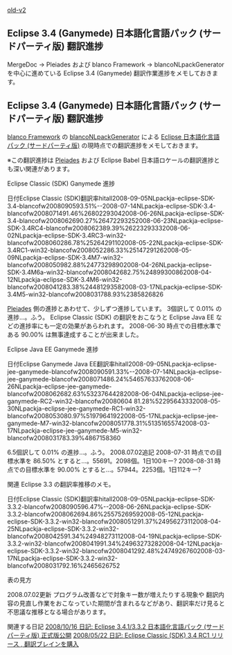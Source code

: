 [old-v2](ig080602-orig.html)

## Eclipse 3.4 (Ganymede) 日本語化言語パック (サードパーティ版) 翻訳進捗

MergeDoc -> Pleiades および blanco Framework -> blancoNLpackGenerator を中心に進めている Eclipse 3.4 (Ganymede) 翻訳作業進捗をメモしておきます。






## Eclipse 3.4 (Ganymede) 日本語化言語パック (サードパーティ版) 翻訳進捗



[blanco Framework](http://www.igapyon.jp/blanco/blanco.ja.html) の [blancoNLpackGenerator](http://www.igapyon.jp/blanco/blanconlpackgenerator.html)
による [Eclipse 日本語化言語パック (サードパーティ版)](http://www.igapyon.jp/blanco/nlpack/eclipse/index.html) の現時点での翻訳進捗をメモしておきます。

※この翻訳進捗は [Pleiades](http://mergedoc.sourceforge.jp/pleiades.html) および Eclipse Babel 日本語ロケールの翻訳進捗とも深い関連があります。



Eclipse Classic (SDK) Ganymede 進捗


日付Eclipse Classic (SDK)翻訳率hitall2008-09-05NLpackja-eclipse-SDK-3.4-blancofw2008090593.51%--2008-07-14NLpackja-eclipse-SDK-3.4-blancofw2008071491.46%26802293042008-06-26NLpackja-eclipse-SDK-3.4-blancofw2008062690.27%26472293252008-06-23NLpackja-eclipse-SDK-3.4RC4-blancofw2008062389.39%26223293332008-06-02NLpackja-eclipse-SDK-3.4RC3-win32-blancofw2008060286.78%25264291102008-05-22NLpackja-eclipse-SDK-3.4RC1-win32-blancofw2008052286.33%25147291262008-05-09NLpackja-eclipse-SDK-3.4M7-win32-blancofw2008050982.88%24773298902008-04-26NLpackja-eclipse-SDK-3.4M6a-win32-blancofw2008042682.75%24899300862008-04-12NLpackja-eclipse-SDK-3.4M6-win32-blancofw2008041283.38%24481293582008-03-17NLpackja-eclipse-SDK-3.4M5-win32-blancofw2008031788.93%2385826826

[Pleiades](http://mergedoc.sourceforge.jp/pleiades.html) 側の進捗とあわせて、少しずつ進捗しています。
  3個訳して 0.01% の進捗…。ふう。
  Eclipse Classic (SDK) の翻訳をおこなうと Eclipse Java EE などの進捗率にも一定の効果があらわれます。
  2008-06-30 時点での目標水準である 90.00% は無事達成することが出来ました。


Eclipse Java EE Ganymede 進捗

日付Eclipse Ganymede Java EE翻訳率hitall2008-09-05NLpackja-eclipse-jee-ganymede-blancofw2008090591.33%--2008-07-14NLpackja-eclipse-jee-ganymede-blancofw2008071486.24%54657633762008-06-26NLpackja-eclipse-jee-ganymede-blancofw2008062682.63%53237644282008-06-04NLpackja-eclipse-jee-ganymede-RC2-win32-blancofw20080604
      81.28%52295643332008-05-30NLpackja-eclipse-jee-ganymede-RC1-win32-blancofw2008053080.97%51979641922008-05-17NLpackja-eclipse-jee-ganymede-M7-win32-blancofw2008051778.31%51351655742008-03-17NLpackja-eclipse-jee-ganymede-M5-win32-blancofw2008031783.39%4867158360

6.5個訳して 0.01% の進捗…。ふう。
  2008.07.02追記
  2008-07-31 時点での目標水準を 86.50% とすると…。55691。2098個。1日100キー?
    2008-08-31 時点での目標水準を 90.00% とすると…。57944。2253個。1日112キー?
  


関連 Eclipse 3.3 の翻訳率推移のメモ。

日付Eclipse Classic (SDK)翻訳率hitall2008-09-05NLpackja-eclipse-SDK-3.3.2-blancofw2008090596.47%--2008-06-26NLpackja-eclipse-SDK-3.3.2-blancofw2008062694.86%25575269592008-05-12NLpackja-eclipse-SDK-3.3.2-win32-blancofw2008051291.37%24956273112008-04-25NLpackja-eclipse-SDK-3.3.2-win32-blancofw2008042591.34%24948273112008-04-19NLpackja-eclipse-SDK-3.3.2-win32-blancofw2008041991.34%24963273282008-04-12NLpackja-eclipse-SDK-3.3.2-win32-blancofw2008041292.48%24749267602008-03-17NLpackja-eclipse-SDK-3.3.2-win32-blancofw2008031792.16%2465626752


表の見方

2008.07.02更新
プログラム改善などで対象キー数が増えたりする現象や 翻訳内容の見直し作業をおこなっていた期間が含まれるなどがあり、翻訳率だけ見ると不思議な推移となる場合があります。


関連する日記
[2008/10/16 日記: Eclipse 3.4.1/3.3.2 日本語化言語パック (サードパーティ版) 正式版公開](ig081016.html)
  [2008/05/22 日記: Eclipse Classic (SDK) 3.4 RC1 リリース , 翻訳ブレインを購入](ig080522.html)